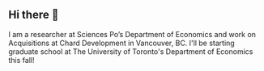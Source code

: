 ## Hi there 👋

I am a researcher at Sciences Po’s Department of Economics and work on Acquisitions at Chard Development in Vancouver, BC. I'll be starting graduate school at The University of Toronto's Department of Economics this fall!
<!--
**damandhaliwal/damandhaliwal** is a ✨ _special_ ✨ repository because its `README.md` (this file) appears on your GitHub profile.

Here are some ideas to get you started:

- 🔭 I’m currently working on ...
- 🌱 I’m currently learning ...
- 👯 I’m looking to collaborate on ...
- 🤔 I’m looking for help with ...
- 💬 Ask me about ...
- 📫 How to reach me: ...
- 😄 Pronouns: ...
- ⚡ Fun fact: ...
-->
